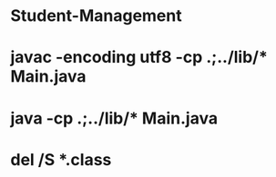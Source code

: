# Student-Management
# javac -encoding utf8 -cp .;../lib/* Main.java
# java -cp .;../lib/* Main.java
# del /S *.class

